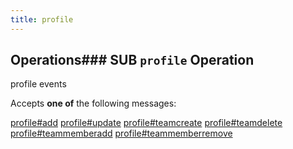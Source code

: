 ```yaml
---
title: profile
---
```

## Operations### SUB `profile` Operation

profile events

Accepts **one of** the following messages:

[profile#add](message/profile.add)
[profile#update](message/profile.update)
[profile#teamcreate](message/profile.teamcreate)
[profile#teamdelete](message/profile.teamdelete)
[profile#teammemberadd](message/profile.teammemberadd)
[profile#teammemberremove](message/profile.teammemberremove)



